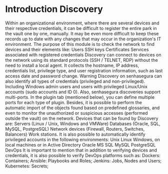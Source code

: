 # Introduction Discovery 

Within an organizational environment, where there are several devices and their respective credentials, it can be difficult to register the entire park in the vault one by one, manually. It may be even more difficult to keep these records up to date with any changes that may occur in the organization's IT environment.
The purpose of this module is to check the network to find devices and their elements like:
Users
SSH keys
Certificates
Services associated with registered credentials
Discovery can connect to devices on the network using its standard protocols (SSH / TELNET, RDP) without the need to install a local agent. It collects the hostname, IP address, credentials list, privilege type, and user registration information, such as last access date and password change.
Warning
Discovery on senhasegura can also identify all types of credentials (privileged and non-privileged). Including Windows admin users and users with privileged Linux/Unix accounts (sudo accounts and ID 0).
Also, senhasegura discoveries support multi-ports. In the plugin tab (mentioned below), you can define multiple ports for each type of plugin.
Besides, it is possible to perform the automatic import of the objects found based on predefined glossaries, and even to monitor the unauthorized or suspicious accesses (performed outside the vault) on the network.
Devices that can be found by Discovery are:
Servers (Linux / Unix, Windows and VMWare)
Databases (Oracle, SQL, MySQL, PostgreSQL)
Network devices (Firewall, Routers, Switches, Balancers)
Work stations.
It is also possible to automatically identify privileged accounts in the following environments:
Unix
Linux
Windows, on local machines or in Active Directory
Oracle
MS SQL
MySQL
PostgreSQL
DevOps
It is important to mention that in addition to verifying devices and credentials, it is also possible to verify DevOps platforms such as:
Dockers:
 Containers;
Ansible:
 Playbooks and Roles;
Jenkins:
 Jobs, Nodes and Users;
Kubernetes:
 Secrets;